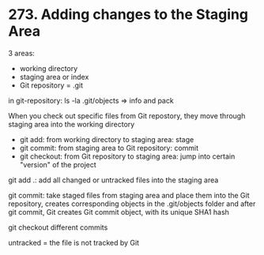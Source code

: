 # 273. Adding changes to the Staging Area

3 areas:

- working directory
- staging area or index
- Git repository = .git

in git-repository: ls -la .git/objects => info and pack

When you check out specific files from Git repostory, they move through staging area into the working directory

- git add: from working directory to staging area: stage
- git commit: from staging area to Git repository: commit
- git checkout: from Git repository to staging area: jump into certain "version" of the project

git add .: add all changed or untracked files into the staging area

git commit: take staged files from staging area and place them into the Git repository, creates corresponding objects in the .git/objects folder and after git commit, Git creates Git commit object, with its unique SHA1 hash

git checkout different commits

untracked = the file is not tracked by Git
